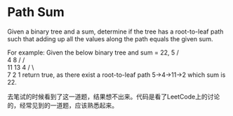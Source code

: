 Path Sum 
==
Given a binary tree and a sum, determine if the tree has a root-to-leaf path such that adding up all the values along the path equals the given sum.

For example:
Given the below binary tree and sum = 22,
              5
             / \
            4   8
           /   / \
          11  13  4
         /  \      \
        7    2      1
return true, as there exist a root-to-leaf path 5->4->11->2 which sum is 22.

去笔试的时候看到了这一道题，结果想不出来。代码是看了LeetCode上的讨论的，经常见到的一道题，应该熟悉起来。
